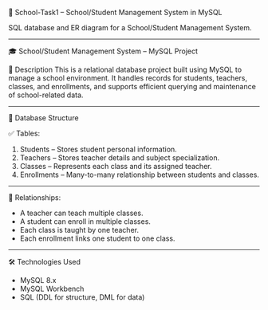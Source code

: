 🎯 School-Task1 – School/Student Management System in MySQL

SQL database and ER diagram for a School/Student Management System.

---

🎓 School/Student Management System – MySQL Project

 📌 Description
This is a relational database project built using MySQL to manage a school environment. It handles records for students, teachers, classes, and enrollments, and supports efficient querying and maintenance of school-related data.

---

 📁 Database Structure

 ✅ Tables:
1. Students – Stores student personal information.
2. Teachers – Stores teacher details and subject specialization.
3. Classes – Represents each class and its assigned teacher.
4. Enrollments – Many-to-many relationship between students and classes.

---

 🔁 Relationships:

- A teacher can teach multiple classes.
- A student can enroll in multiple classes.
- Each class is taught by one teacher.
- Each enrollment links one student to one class.

---

 🛠️ Technologies Used

- MySQL 8.x
- MySQL Workbench
- SQL (DDL for structure, DML for data)


